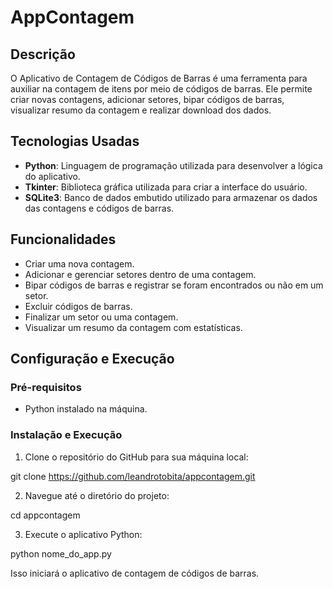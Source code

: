 # AppContagem

## Descrição

O Aplicativo de Contagem de Códigos de Barras é uma ferramenta para auxiliar na contagem de itens por meio de códigos de barras. Ele permite criar novas contagens, adicionar setores, bipar códigos de barras, visualizar resumo da contagem e realizar download dos dados.

## Tecnologias Usadas

- **Python**: Linguagem de programação utilizada para desenvolver a lógica do aplicativo.
- **Tkinter**: Biblioteca gráfica utilizada para criar a interface do usuário.
- **SQLite3**: Banco de dados embutido utilizado para armazenar os dados das contagens e códigos de barras.

## Funcionalidades

- Criar uma nova contagem.
- Adicionar e gerenciar setores dentro de uma contagem.
- Bipar códigos de barras e registrar se foram encontrados ou não em um setor.
- Excluir códigos de barras.
- Finalizar um setor ou uma contagem.
- Visualizar um resumo da contagem com estatísticas.

## Configuração e Execução

### Pré-requisitos

- Python instalado na máquina.

### Instalação e Execução

1. Clone o repositório do GitHub para sua máquina local:

git clone https://github.com/leandrotobita/appcontagem.git

2. Navegue até o diretório do projeto:

cd appcontagem

3. Execute o aplicativo Python:

python nome_do_app.py

Isso iniciará o aplicativo de contagem de códigos de barras.
